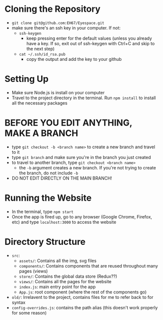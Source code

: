 # Cloning the Repository
- `git clone git@github.com:EH67/Eyespace.git`
- make sure there's an ssh key in your computer. If not:
    - `ssh-keygen`
        - keep pressing enter for the default values (unless you already have a key. If so, exit out of ssh-keygen with Ctrl+C and skip to the next step)
    - `cat ~/.ssh/id_rsa.pub`
        - copy the output and add the key to your github

# Setting Up
- Make sure Node.js is install on your computer
- Travel to the project directory in the terminal. Run `npm install` to install all the necessary packages

# BEFORE YOU EDIT ANYTHING, MAKE A BRANCH
- type `git checkout -b <branch name>` to create a new branch and travel to it
- type `git branch` and make sure you're in the branch you just created
- to travel to another branch, type `git checkout <branch name>`
    - the `-b` argument creates a new branch. If you're not trying to create the branch, do not include `-b`
- DO NOT EDIT DIRECTLY ON THE MAIN BRANCH!

# Running the Website
- In the terminal, type `npm start`
- Once the app is fired up, go to any browser (Google Chrome, Firefox, etc) and type `localhost:3000` to access the website

# Directory Structure
- `src`: 
    - `assets/`: Contains all the img, svg files
    - `components/`: Contains components that are reused throughout many pages (views)
    - `store/`: Contains the global data store (Redux??)
    - `views/`: Contains all the pages for the website
    - `index.js`: main entry point for the app
    - `App.js`: root component (where the rest of the components go)
- `old/`: Irrelavent to the project, contains files for me to refer back to for syntax
- `config-overrides.js`: contains the path alias (this doesn't work properly for some reason)